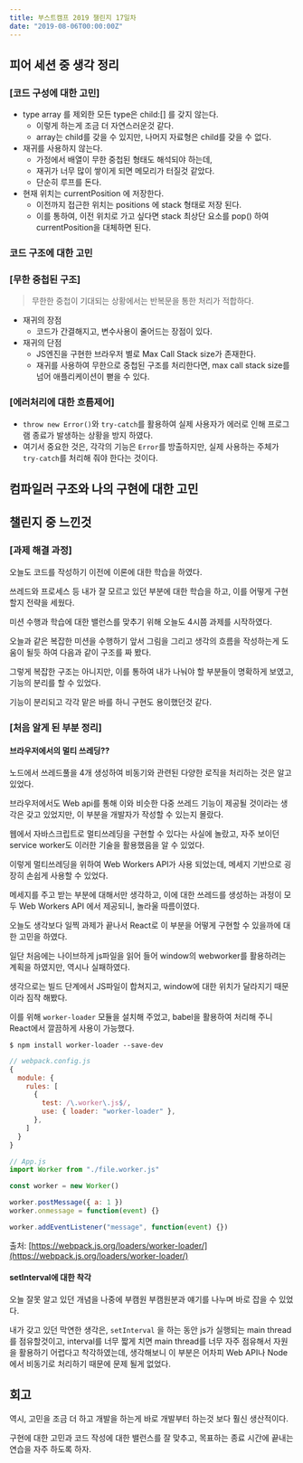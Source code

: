 ```yaml
---
title: 부스트캠프 2019 챌린지 17일차
date: "2019-08-06T00:00:00Z"
---
```


## 피어 세션 중 생각 정리

### [코드 구성에 대한 고민]

- type array 를 제외한 모든 type은 child:[] 를 갖지 않는다.
  - 이렇게 하는게 조금 더 자연스러운것 같다.
  - array는 child를 갖을 수 있지만, 나머지 자료형은 child를 갖을 수 없다.
- 재귀를 사용하지 않는다.
  - 가정에서 배열이 무한 중첩된 형태도 해석되야 하는데,
  - 재귀가 너무 많이 쌓이게 되면 메모리가 터질것 같았다.
  - 단순히 루프를 돈다.
- 현재 위치는 currentPosition 에 저장한다.
  - 이전까지 접근한 위치는 positions 에 stack 형태로 저장 된다.
  - 이를 통하여, 이전 위치로 가고 싶다면 stack 최상단 요소를 pop() 하여 currentPosition을 대체하면 된다.

### 코드 구조에 대한 고민

### [무한 중첩된 구조]

> 무한한 중첩이 기대되는 상황에서는 반복문을 통한 처리가 적합하다.

- 재귀의 장점
  - 코드가 간결해지고, 변수사용이 줄어드는 장점이 있다.
- 재귀의 단점
  - JS엔진을 구현한 브라우저 별로 Max Call Stack size가 존재한다.
  - 재귀를 사용하여 무한으로 중첩된 구조를 처리한다면, max call stack size를 넘어 애플리케이션이 뻗을 수 있다.

### [에러처리에 대한 흐름제어]

- `throw new Error()`와 `try-catch`를 활용하여 실제 사용자가 에러로 인해 프로그램 종료가 발생하는 상황을 방지 하였다.
- 여기서 중요한 것은, 각각의 기능은 `Error`를 방출하지만, 실제 사용하는 주체가 `try-catch`를 처리해 줘야 한다는 것이다.

## 컴파일러 구조와 나의 구현에 대한 고민

## 챌린지 중 느낀것

### [과제 해결 과정]

오늘도 코드를 작성하기 이전에 이론에 대한 학습을 하였다.

쓰레드와 프로세스 등 내가 잘 모르고 있던 부분에 대한 학습을 하고, 이를 어떻게 구현할지 전략을 세웠다.

미션 수행과 학습에 대한 밸런스를 맞추기 위해 오늘도 4시쯤 과제를 시작하였다.

오늘과 같은 복잡한 미션을 수행하기 앞서 그림을 그리고 생각의 흐름을 작성하는게 도움이 될듯 하여 다음과 같이 구조를 짜 봤다.

그렇게 복잡한 구조는 아니지만, 이를 통하여 내가 나눠야 할 부분들이 명확하게 보였고, 기능의 분리를 할 수 있었다.

기능이 분리되고 각각 맡은 바를 하니 구현도 용이했던것 같다.

### [처음 알게 된 부분 정리]

#### 브라우저에서의 멀티 쓰레딩??

노드에서 쓰레드풀을 4개 생성하여 비동기와 관련된 다양한 로직을 처리하는 것은 알고 있었다.

브라우저에서도 Web api를 통해 이와 비슷한 다중 쓰레드 기능이 제공될 것이라는 생각은 갖고 있었지만, 이 부분을 개발자가 작성할 수 있는지 몰랐다.

웹에서 자바스크립트로 멀티쓰레딩을 구현할 수 있다는 사실에 놀랐고, 자주 보이던 service worker도 이러한 기술을 활용했음을 알 수 있었다.

이렇게 멀티쓰레딩을 위하여 Web Workers API가 사용 되었는데, 메세지 기반으로 굉장히 손쉽게 사용할 수 있었다.

메세지를 주고 받는 부분에 대해서만 생각하고, 이에 대한 쓰레드를 생성하는 과정이 모두 Web Workers API 에서 제공되니, 놀라울 따름이였다.

오늘도 생각보다 일찍 과제가 끝나서 React로 이 부분을 어떻게 구현할 수 있을까에 대한 고민을 하였다.

일단 처음에는 나이브하게 js파일을 읽어 들어 window의 webworker를 활용하려는 계획을 하였지만, 역시나 실패하였다.

생각으로는 빌드 단계에서 JS파일이 합쳐지고, window에 대한 위치가 달라지기 때문이라 짐작 해봤다.

이를 위해 `worker-loader` 모듈을 설치해 주었고, babel을 활용하여 처리해 주니 React에서 깔끔하게 사용이 가능했다.

```
$ npm install worker-loader --save-dev
```

```js
// webpack.config.js
{
  module: {
    rules: [
      {
        test: /\.worker\.js$/,
        use: { loader: "worker-loader" },
      },
    ]
  }
}
```

```js
// App.js
import Worker from "./file.worker.js"

const worker = new Worker()

worker.postMessage({ a: 1 })
worker.onmessage = function(event) {}

worker.addEventListener("message", function(event) {})
```

출처: [https://webpack.js.org/loaders/worker-loader/](https://webpack.js.org/loaders/worker-loader/)

#### setInterval에 대한 착각

오늘 잘못 알고 있던 개념을 나중에 부캠원 부캠원분과 얘기를 나누며 바로 잡을 수 있었다.

내가 갖고 있던 막연한 생각은, `setInterval` 을 하는 동안 js가 실행되는 main thread를 점유할것이고, interval를 너무 짧게 치면 main thread를 너무 자주 점유해서 자원을 활용하기 어렵다고 착각하였는데, 생각해보니 이 부분은 어차피 Web API나 Node에서 비동기로 처리하기 때문에 문제 될게 없었다.

## 회고

역시, 고민을 조금 더 하고 개발을 하는게 바로 개발부터 하는것 보다 훨신 생산적이다.

구현에 대한 고민과 코드 작성에 대한 밸런스를 잘 맞추고, 목표하는 종료 시간에 끝내는 연습을 자주 하도록 하자.
